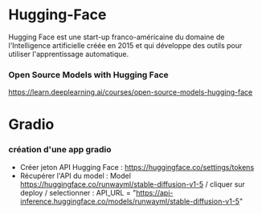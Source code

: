 # Hugging-Face

Hugging Face est une start-up franco-américaine du domaine de l'Intelligence artificielle créée en 2015 et qui développe des outils pour utiliser l'apprentissage automatique. 


### Open Source Models with Hugging Face
https://learn.deeplearning.ai/courses/open-source-models-hugging-face


# Gradio 

### création d'une app gradio 
- Créer jeton API Hugging Face : https://huggingface.co/settings/tokens
- Récupérer l'API du model : Model https://huggingface.co/runwayml/stable-diffusion-v1-5 / cliquer sur deploy / selectionner : API_URL = "https://api-inference.huggingface.co/models/runwayml/stable-diffusion-v1-5"





